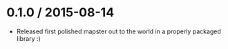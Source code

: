 # 0.1.0 / 2015-08-14

* Released first polished mapster out to the world in a properly packaged library :)
